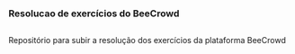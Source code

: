 ### Resolucao de exercícios do BeeCrowd

##

Repositório para subir a resolução dos exercícios da plataforma BeeCrowd
